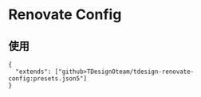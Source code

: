 # Renovate Config

## 使用
```jsonc
{
  "extends": ["github>TDesignOteam/tdesign-renovate-config:presets.json5"]
}
